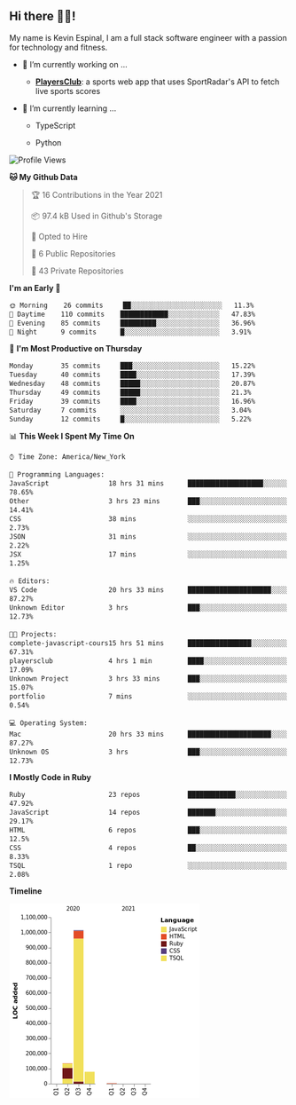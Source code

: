 ## Hi there 👋🏽!

My name is Kevin Espinal, I am a full stack software engineer with a passion for technology and fitness.

- 🔭 I’m currently working on ...

     - **[PlayersClub](https://playersclub.herokuapp.com/#/)**: a sports web app that uses SportRadar's API to fetch live sports scores

- 🌱 I’m currently learning ...

     - TypeScript
     
     - Python
     
<!--START_SECTION:waka-->
![Profile Views](http://img.shields.io/badge/Profile%20Views-1-blue)

**🐱 My Github Data** 

> 🏆 16 Contributions in the Year 2021
 > 
> 📦 97.4 kB Used in Github's Storage 
 > 
> 💼 Opted to Hire
 > 
> 📜 6 Public Repositories 
 > 
> 🔑 43 Private Repositories  
 > 
**I'm an Early 🐤** 

```text
🌞 Morning    26 commits     ██░░░░░░░░░░░░░░░░░░░░░░░   11.3% 
🌆 Daytime    110 commits    ████████████░░░░░░░░░░░░░   47.83% 
🌃 Evening    85 commits     █████████░░░░░░░░░░░░░░░░   36.96% 
🌙 Night      9 commits      █░░░░░░░░░░░░░░░░░░░░░░░░   3.91%

```
📅 **I'm Most Productive on Thursday** 

```text
Monday       35 commits     ███░░░░░░░░░░░░░░░░░░░░░░   15.22% 
Tuesday      40 commits     ████░░░░░░░░░░░░░░░░░░░░░   17.39% 
Wednesday    48 commits     █████░░░░░░░░░░░░░░░░░░░░   20.87% 
Thursday     49 commits     █████░░░░░░░░░░░░░░░░░░░░   21.3% 
Friday       39 commits     ████░░░░░░░░░░░░░░░░░░░░░   16.96% 
Saturday     7 commits      ░░░░░░░░░░░░░░░░░░░░░░░░░   3.04% 
Sunday       12 commits     █░░░░░░░░░░░░░░░░░░░░░░░░   5.22%

```


📊 **This Week I Spent My Time On** 

```text
⌚︎ Time Zone: America/New_York

💬 Programming Languages: 
JavaScript               18 hrs 31 mins      ███████████████████░░░░░░   78.65% 
Other                    3 hrs 23 mins       ███░░░░░░░░░░░░░░░░░░░░░░   14.41% 
CSS                      38 mins             ░░░░░░░░░░░░░░░░░░░░░░░░░   2.73% 
JSON                     31 mins             ░░░░░░░░░░░░░░░░░░░░░░░░░   2.22% 
JSX                      17 mins             ░░░░░░░░░░░░░░░░░░░░░░░░░   1.25%

🔥 Editors: 
VS Code                  20 hrs 33 mins      █████████████████████░░░░   87.27% 
Unknown Editor           3 hrs               ███░░░░░░░░░░░░░░░░░░░░░░   12.73%

🐱‍💻 Projects: 
complete-javascript-cours15 hrs 51 mins      ████████████████░░░░░░░░░   67.31% 
playersclub              4 hrs 1 min         ████░░░░░░░░░░░░░░░░░░░░░   17.09% 
Unknown Project          3 hrs 33 mins       ███░░░░░░░░░░░░░░░░░░░░░░   15.07% 
portfolio                7 mins              ░░░░░░░░░░░░░░░░░░░░░░░░░   0.54%

💻 Operating System: 
Mac                      20 hrs 33 mins      █████████████████████░░░░   87.27% 
Unknown OS               3 hrs               ███░░░░░░░░░░░░░░░░░░░░░░   12.73%

```

**I Mostly Code in Ruby** 

```text
Ruby                     23 repos            ████████████░░░░░░░░░░░░░   47.92% 
JavaScript               14 repos            ███████░░░░░░░░░░░░░░░░░░   29.17% 
HTML                     6 repos             ███░░░░░░░░░░░░░░░░░░░░░░   12.5% 
CSS                      4 repos             ██░░░░░░░░░░░░░░░░░░░░░░░   8.33% 
TSQL                     1 repo              ░░░░░░░░░░░░░░░░░░░░░░░░░   2.08%

```


**Timeline**

![Chart not found](https://raw.githubusercontent.com/espinalk212/espinalk212/main/charts/bar_graph.png) 


<!--END_SECTION:waka-->


<!--
**espinalk212/espinalk212** is a ✨ _special_ ✨ repository because its `README.md` (this file) appears on your GitHub profile.

Here are some ideas to get you started:

- 🔭 I’m currently working on ...
- 🌱 I’m currently learning ...
- 👯 I’m looking to collaborate on ...
- 🤔 I’m looking for help with ...
- 💬 Ask me about ...
- 📫 How to reach me: ...
- 😄 Pronouns: ...
- ⚡ Fun fact: ...
-->
